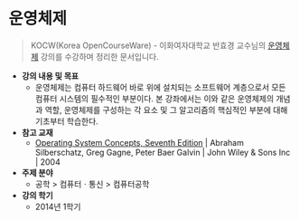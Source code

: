 # 운영체제

> KOCW(Korea OpenCourseWare) - 이화여자대학교 반효경 교수님의 [운영체제](http://www.kocw.net/home/search/kemView.do?kemId=1046323) 강의를
> 수강하며 정리한 문서입니다.

- **강의 내용 및 목표**
    - 운영체제는 컴퓨터 하드웨어 바로 위에 설치되는 소프트웨어 계층으로서 모든 컴퓨터 시스템의 필수적인 부분이다. 본 강좌에서는 이와 같은 운영체제의 개념과 역할, 운영체제를 구성하는 각 요소 및 그 알고리즘의
      핵심적인 부분에 대해 기초부터 학습한다.
- **참고 교재**
    - [Operating System Concepts, Seventh Edition](https://www.amazon.com/Operating-Concepts-Seventh-Abraham-Silberschatz/dp/0471694665)
      | Abraham Silberschatz, Greg Gagne, Peter Baer Galvin | John Wiley & Sons Inc | 2004
- **주제 분야**
    - 공학 > 컴퓨터ㆍ통신 > 컴퓨터공학
- **강의 학기**
    - 2014년 1학기